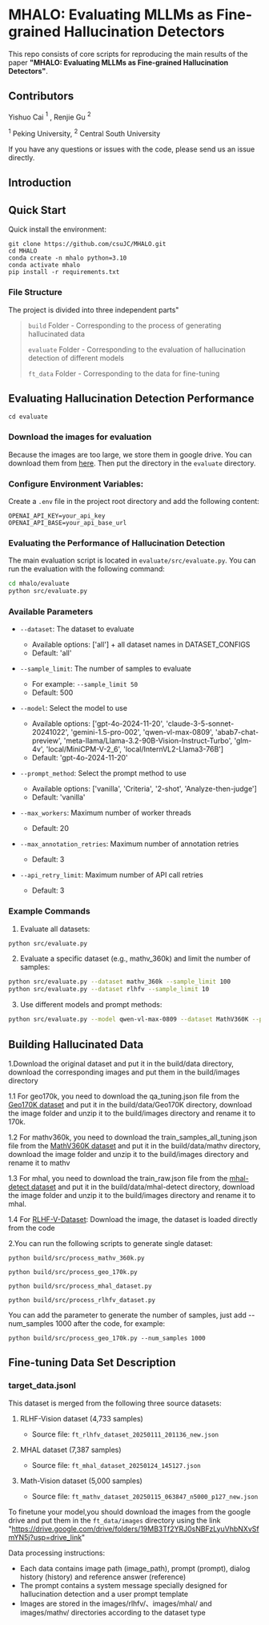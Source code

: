 # MHALO: Evaluating MLLMs as Fine-grained Hallucination Detectors

This repo consists of core scripts for reproducing the main results of the paper **"MHALO: Evaluating MLLMs as Fine-grained Hallucination Detectors"**.

## Contributors

 Yishuo Cai $^1$ , Renjie Gu $^2$ 

$^1$ Peking University, $^2$ Central South University

If you have any questions or issues with the code, please send us an issue directly.

## Introduction

## Quick Start

Quick install the environment:

```
git clone https://github.com/csuJC/MHALO.git
cd MHALO 
conda create -n mhalo python=3.10
conda activate mhalo
pip install -r requirements.txt
```
### File Structure

The project is divided into three independent parts"

> `build` Folder - Corresponding to the process of generating hallucinated data
> 
> `evaluate` Folder - Corresponding to the evaluation of hallucination detection of different models
> 
> `ft_data` Folder - Corresponding to the data for fine-tuning

## Evaluating Hallucination Detection Performance


```
cd evaluate
```
### Download the images for evaluation

Because the images are too large, we store them in google drive. You can download them from [here](https://drive.google.com/drive/folders/1C9Zdk4zZycJBRDU--Mo48Hk4TZG-Hn8S?usp=drive_link).
Then put the directory in the `evaluate` directory.

### Configure Environment Variables:
Create a `.env` file in the project root directory and add the following content:
```
OPENAI_API_KEY=your_api_key
OPENAI_API_BASE=your_api_base_url
```

### Evaluating the Performance of Hallucination Detection

The main evaluation script is located in `evaluate/src/evaluate.py`. You can run the evaluation with the following command:

```bash
cd mhalo/evaluate
python src/evaluate.py   
```

### Available Parameters

- `--dataset`: The dataset to evaluate
  - Available options: ['all'] + all dataset names in DATASET_CONFIGS
  - Default: 'all'

- `--sample_limit`: The number of samples to evaluate
  - For example: `--sample_limit 50`
  - Default: 500

- `--model`: Select the model to use
  - Available options: ['gpt-4o-2024-11-20', 'claude-3-5-sonnet-20241022', 'gemini-1.5-pro-002', 'qwen-vl-max-0809', 'abab7-chat-preview', 'meta-llama/Llama-3.2-90B-Vision-Instruct-Turbo', 'glm-4v', 'local/MiniCPM-V-2_6', 'local/InternVL2-Llama3-76B']
  - Default: 'gpt-4o-2024-11-20'

- `--prompt_method`: Select the prompt method to use
  - Available options: ['vanilla', 'Criteria', '2-shot', 'Analyze-then-judge']
  - Default: 'vanilla'

- `--max_workers`: Maximum number of worker threads
  - Default: 20

- `--max_annotation_retries`: Maximum number of annotation retries
  - Default: 3

- `--api_retry_limit`: Maximum number of API call retries
  - Default: 3

### Example Commands

1. Evaluate all datasets:
```bash
python src/evaluate.py
```

2. Evaluate a specific dataset (e.g., mathv_360k) and limit the number of samples:
```bash
python src/evaluate.py --dataset mathv_360k --sample_limit 100
python src/evaluate.py --dataset rlhfv --sample_limit 10 
```

3. Use different models and prompt methods:
```bash
python src/evaluate.py --model qwen-vl-max-0809 --dataset MathV360K --prompt_method Analyze-then-judge
```


## Building Hallucinated Data

1.Download the original dataset and put it in the build/data directory, download the corresponding images and put them in the build/images directory

1.1 For geo170k, you need to download the qa_tuning.json file from the [Geo170K dataset](https://huggingface.co/datasets/Luckyjhg/Geo170K/tree/main) and put it in the build/data/Geo170K directory, download the image folder and unzip it to the build/images directory and rename it to 170k.

1.2 For mathv360k, you need to download the train_samples_all_tuning.json file from the [MathV360K dataset](https://huggingface.co/datasets/Zhiqiang007/MathV360K/tree/main) and put it in the build/data/mathv directory, download the image folder and unzip it to the build/images directory and rename it to mathv

1.3 For mhal, you need to download the train_raw.json file from the [mhal-detect dataset](https://github.com/hendryx-scale/mhal-detect) and put it in the build/data/mhal-detect directory, download the image folder and unzip it to the build/images directory and rename it to mhal.

1.4 For [RLHF-V-Dataset](https://huggingface.co/datasets/openbmb/RLHF-V-Dataset/tree/main):
Download the image, the dataset is loaded directly from the code


2.You can run the following scripts to generate single dataset:
```
python build/src/process_mathv_360k.py
```
```
python build/src/process_geo_170k.py
```
```
python build/src/process_mhal_dataset.py
```
```
python build/src/process_rlhfv_dataset.py
```

You can add the parameter to generate the number of samples, just add --num_samples 1000 after the code,
for example:

```
python build/src/process_geo_170k.py --num_samples 1000
```

## Fine-tuning Data Set Description

### target_data.jsonl
This dataset is merged from the following three source datasets:

1. RLHF-Vision dataset (4,733 samples)
   - Source file: `ft_rlhfv_dataset_20250111_201136_new.json`

2. MHAL dataset (7,387 samples)
   - Source file: `ft_mhal_dataset_20250124_145127.json`

3. Math-Vision dataset (5,000 samples)
   - Source file: `ft_mathv_dataset_20250115_063847_n5000_p127_new.json`

To finetune your model,you should download the images from the google drive and put them in the `ft_data/images` directory using the link "https://drive.google.com/drive/folders/19MB3Tf2YRJ0sNBFzLyuVhbNXvSfmYN5j?usp=drive_link"

Data processing instructions:
- Each data contains image path (image_path), prompt (prompt), dialog history (history) and reference answer (reference)
- The prompt contains a system message specially designed for hallucination detection and a user prompt template
- Images are stored in the images/rlhfv/、images/mhal/  and images/mathv/ directories according to the dataset type

